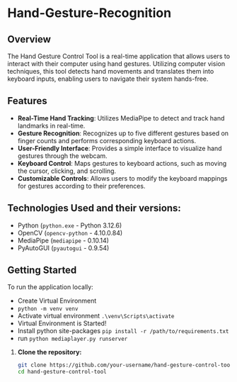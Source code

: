 # Hand-Gesture-Recognition

## Overview
The Hand Gesture Control Tool is a real-time application that allows users to interact with their computer using hand gestures. Utilizing computer vision techniques, this tool detects hand movements and translates them into keyboard inputs, enabling users to navigate their system hands-free.

## Features
- **Real-Time Hand Tracking**: Utilizes MediaPipe to detect and track hand landmarks in real-time.
- **Gesture Recognition**: Recognizes up to five different gestures based on finger counts and performs corresponding keyboard actions.
- **User-Friendly Interface**: Provides a simple interface to visualize hand gestures through the webcam.
- **Keyboard Control**: Maps gestures to keyboard actions, such as moving the cursor, clicking, and scrolling.
- **Customizable Controls**: Allows users to modify the keyboard mappings for gestures according to their preferences.

## Technologies Used and their versions:
- Python (`python.exe` - Python 3.12.6)
- OpenCV (`opencv-python` - 4.10.0.84)
- MediaPipe (`mediapipe` - 0.10.14)
- PyAutoGUI (`pyautogui` - 0.9.54)

## Getting Started
To run the application locally:
   - Create Virtual Environment
   - `python -m venv venv`
   - Activate virtual environment `.\venv\Scripts\activate`
   - Virtual Environment is Started!
   - Install python site-packages `pip install -r /path/to/requirements.txt`
   - run `python mediaplayer.py runserver`

1. **Clone the repository:**
   ```bash
   git clone https://github.com/your-username/hand-gesture-control-tool.git
   cd hand-gesture-control-tool
